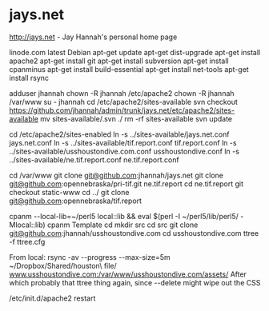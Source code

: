 jays.net
========

http://jays.net - Jay Hannah's personal home page

linode.com latest Debian
apt-get update
apt-get dist-upgrade
apt-get install apache2
apt-get install git
apt-get install subversion
apt-get install cpanminus
apt-get install build-essential
apt-get install net-tools
apt-get install rsync

adduser jhannah
chown -R jhannah /etc/apache2
chown -R jhannah /var/www
su - jhannah
cd /etc/apache2/sites-available
svn checkout https://github.com/jhannah/admin/trunk/jays.net/etc/apache2/sites-available
mv sites-available/.svn ./
rm -rf sites-available
svn update

cd /etc/apache2/sites-enabled
ln -s ../sites-available/jays.net.conf jays.net.conf
ln -s ../sites-available/tif.report.conf tif.report.conf
ln -s ../sites-available/usshoustondive.com.conf usshoustondive.conf
ln -s ../sites-available/ne.tif.report.conf ne.tif.report.conf

cd /var/www
git clone git@github.com:jhannah/jays.net
git clone git@github.com:opennebraska/pri-tif.git ne.tif.report
cd ne.tif.report
git checkout static-www
cd ../
git clone git@github.com:opennebraska/tif.report

cpanm --local-lib=~/perl5 local::lib && eval $(perl -I ~/perl5/lib/perl5/ -Mlocal::lib)
cpanm Template
cd
mkdir src
cd src
git clone git@github.com:jhannah/usshoustondive.com
cd usshoustondive.com
ttree -f ttree.cfg

From local:
rsync -av --progress --max-size=5m \
  ~/Dropbox/Shared/houston\ file/ www.usshoustondive.com:/var/www/usshoustondive.com/assets/
After which probably that ttree thing again, since --delete might wipe out the CSS

/etc/init.d/apache2 restart



